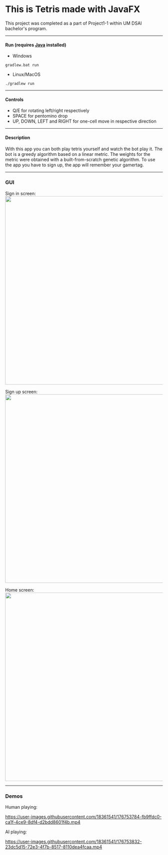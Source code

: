 # This is Tetris made with JavaFX
This project was completed as a part of Project1-1 within UM DSAI bachelor's program.

---

#### Run (requires [Java](https://www.oracle.com/java/technologies/downloads/#jdk18-linux) installed)
- Windows
```console   
gradlew.bat run
```   

- Linux/MacOS
```console   
./gradlew run
```   

---

#### Controls
- Q/E for rotating left/right respectively <br/>
- SPACE for pentomino drop <br/>
- UP, DOWN, LEFT and RIGHT for one-cell move in respective direction <br/>

--- 

#### Description

With this app you can both play tetris yourself and watch the bot play it. The bot is a greedy algorithm based on a linear metric. The weights for the metric were obtained with a built-from-scratch genetic algorithm. To use the app you have to sign up, the app will remember your gamertag.

---

### GUI

Sign in screen:<br/>
<img src="https://user-images.githubusercontent.com/18361541/176753679-1bee8c28-399e-4814-a78c-03b556bb3ee0.png" width="600">

Sign up screen:<br/>
<img src="https://user-images.githubusercontent.com/18361541/176753713-a9b21778-ce7e-4fc9-bce3-34a1f115371a.png" width="600">

Home screen:<br/>
<img src="https://user-images.githubusercontent.com/18361541/176753747-fa5b822c-f076-410e-8167-b85e6dc92fe1.png" width="600">

---

### Demos

Human playing:<br/>

https://user-images.githubusercontent.com/18361541/176753784-fb9ffdc0-ca1f-4ce9-8df4-d2bdd8601f4b.mp4

AI playing:<br/>

https://user-images.githubusercontent.com/18361541/176753832-23dc5d15-72e3-4f7b-8517-8110dea4fcaa.mp4

